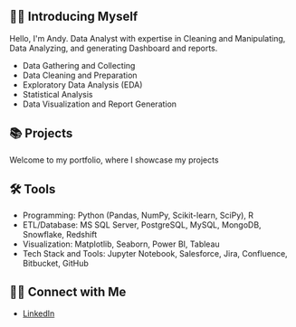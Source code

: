 ## 🙋‍♂️ **Introducing Myself**

Hello, I'm Andy. Data Analyst with expertise in Cleaning and Manipulating, Data Analyzing, and generating Dashboard and reports.

- Data Gathering and Collecting
- Data Cleaning and Preparation
- Exploratory Data Analysis (EDA)
- Statistical Analysis
- Data Visualization and Report Generation

## 📚 **Projects**

Welcome to my portfolio, where I showcase my projects

## 🛠️ **Tools**
- Programming:          Python (Pandas, NumPy, Scikit-learn, SciPy), R
- ETL/Database:         MS SQL Server, PostgreSQL, MySQL, MongoDB, Snowflake, Redshift
- Visualization:        Matplotlib, Seaborn, Power BI, Tableau
- Tech Stack and Tools: Jupyter Notebook, Salesforce, Jira, Confluence, Bitbucket, GitHub

## 👋🏻 **Connect with Me**
- [LinkedIn](https://www.linkedin.com/in/andyyoon7/)
